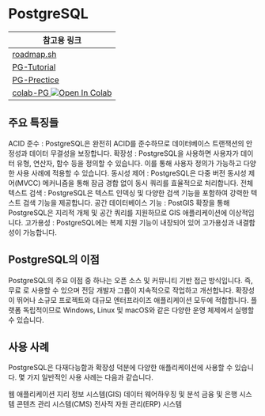 # PostgreSQL
참고용 링크|
-|
[roadmap.sh](https://roadmap.sh/postgresql-dba)|
[PG-Tutorial](https://www.postgresqltutorial.com/)|  
[PG-Prectice](https://pgexercises.com/)|
[colab-PG ![Open In Colab](https://colab.research.google.com/assets/colab-badge.svg)](https://colab.research.google.com/drive/1ioslcuwe7HGF3937PlVtXWzbct8oHYJ6?usp=sharing)|

## 주요 특징들
ACID 준수 : PostgreSQL은 완전히 ACID를 준수하므로 데이터베이스 트랜잭션의 안정성과 데이터 무결성을 보장합니다.
확장성 : PostgreSQL을 사용하면 사용자가 데이터 유형, 연산자, 함수 등을 정의할 수 있습니다. 이를 통해 사용자 정의가 가능하고 다양한 사용 사례에 적용할 수 있습니다.
동시성 제어 : PostgreSQL은 다중 버전 동시성 제어(MVCC) 메커니즘을 통해 잠금 경합 없이 동시 쿼리를 효율적으로 처리합니다.
전체 텍스트 검색 : PostgreSQL은 텍스트 인덱싱 및 다양한 검색 기능을 포함하여 강력한 텍스트 검색 기능을 제공합니다.
공간 데이터베이스 기능 : PostGIS 확장을 통해 PostgreSQL은 지리적 개체 및 공간 쿼리를 지원하므로 GIS 애플리케이션에 이상적입니다.
고가용성 : PostgreSQL에는 복제 지원 기능이 내장되어 있어 고가용성과 내결함성이 가능합니다.

## PostgreSQL의 이점
PostgreSQL의 주요 이점 중 하나는 오픈 소스 및 커뮤니티 기반 접근 방식입니다. 즉, 무료 로 사용할 수 있으며 전담 개발자 그룹이 지속적으로 작업하고 개선합니다.
확장성이 뛰어나 소규모 프로젝트와 대규모 엔터프라이즈 애플리케이션 모두에 적합합니다.
플랫폼 독립적이므로 Windows, Linux 및 macOS와 같은 다양한 운영 체제에서 실행할 수 있습니다.

## 사용 사례
PostgreSQL은 다재다능함과 확장성 덕분에 다양한 애플리케이션에 사용할 수 있습니다. 몇 가지 일반적인 사용 사례는 다음과 같습니다.

웹 애플리케이션
지리 정보 시스템(GIS)
데이터 웨어하우징 및 분석
금융 및 은행 시스템
콘텐츠 관리 시스템(CMS)
전사적 자원 관리(ERP) 시스템